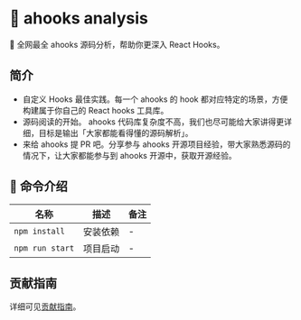 # 🌟 ahooks analysis

📖 全网最全 ahooks 源码分析，帮助你更深入 React Hooks。



## 简介

  - 自定义 Hooks 最佳实践。每一个 ahooks 的 hook 都对应特定的场景，方便构建属于你自己的 React hooks 工具库。
  - 源码阅读的开始。 ahooks 代码库复杂度不高，我们也尽可能给大家讲得更详细，目标是输出「大家都能看得懂的源码解析」。
  - 来给 ahooks 提 PR 吧。分享参与 ahooks 开源项目经验，带大家熟悉源码的情况下，让大家都能参与到 ahooks 开源中，获取开源经验。

## 🤖 命令介绍

| 名称            | 描述     | 备注 |
| --------------- | -------- | ---- |
| `npm install`   | 安装依赖 | -    |
| `npm run start` | 项目启动 | -    |

## 贡献指南

详细可见[贡献指南](https://gpingfeng.github.io/ahooks-analysis/guide/contribution)。
